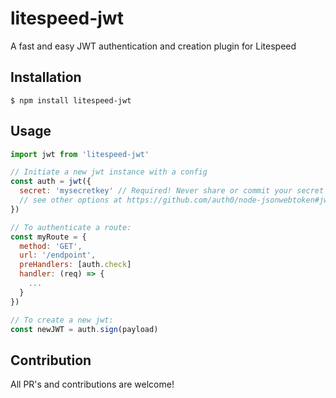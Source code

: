 # litespeed-jwt

A fast and easy JWT authentication and creation plugin for Litespeed

## Installation

```
$ npm install litespeed-jwt
```

## Usage

```javascript
import jwt from 'litespeed-jwt'

// Initiate a new jwt instance with a config
const auth = jwt({
  secret: 'mysecretkey' // Required! Never share or commit your secret key to source control!
  // see other options at https://github.com/auth0/node-jsonwebtoken#jwtsignpayload-secretorprivatekey-options-callback
})

// To authenticate a route:
const myRoute = {
  method: 'GET',
  url: '/endpoint',
  preHandlers: [auth.check]
  handler: (req) => {
    ...
  }
})

// To create a new jwt:
const newJWT = auth.sign(payload)

```

## Contribution

All PR's and contributions are welcome!
